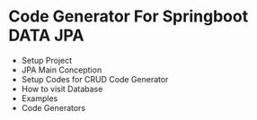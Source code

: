 # Code Generator For Springboot DATA JPA

- Setup Project
- JPA Main Conception
- Setup Codes for CRUD Code Generator
- How to visit Database
- Examples
- Code Generators